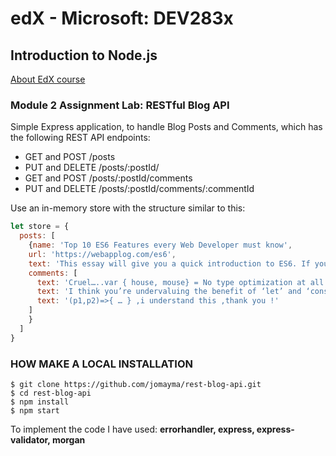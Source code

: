 # edX - Microsoft: DEV283x
## Introduction to Node.js
[About EdX course](https://courses.edx.org/courses/course-v1:Microsoft+DEV283x+2T2017/course/)

### Module 2 Assignment Lab: RESTful Blog API

Simple Express application, to handle Blog Posts and Comments, which has the following REST API endpoints:
*  GET and POST /posts
*  PUT and DELETE /posts/:postId/
*  GET and POST /posts/:postId/comments
*  PUT and DELETE /posts/:postId/comments/:commentId

Use an in-memory store with the structure similar to this:
```javascript
let store = {
  posts: [
    {name: 'Top 10 ES6 Features every Web Developer must know',
    url: 'https://webapplog.com/es6',
    text: 'This essay will give you a quick introduction to ES6. If you don’t know what is ES6, it’s a new JavaScript implementation.',
    comments: [
      text: 'Cruel…..var { house, mouse} = No type optimization at all',
      text: 'I think you’re undervaluing the benefit of ‘let’ and ‘const’.',
      text: '(p1,p2)=>{ … } ,i understand this ,thank you !'      
    ]
    }
  ]
}
```
### HOW MAKE A LOCAL INSTALLATION
```
$ git clone https://github.com/jomayma/rest-blog-api.git
$ cd rest-blog-api
$ npm install
$ npm start
```

To implement the code I have used: **errorhandler, express, express-validator, morgan**

